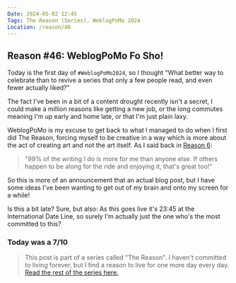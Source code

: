 ```yaml
---
Date: 2024-05-02 12:45
Tags: The Reason (Series), WeblogPoMo 2024
Location: /reason/46
---
```


## Reason #46: WeblogPoMo Fo Sho!

Today is the first day of `#WeblogPoMo2024`, so I thought "What better way to celebrate than to revive a series that only a few people read, and even fewer actually liked?"

The fact I've been in a bit of a content drought recently isn't a secret, I could make a million reasons like getting a new job, or the long commutes meaning I'm up early and home late, or that I'm just plain laxy.

WeblogPoMo is my excuse to get back to what I managed to do when I first did The Reason, forcing myself to be creative in a way which is more about the act of creating art and not the art itself. As I said back in [Reason 6](/reason/6):

> "99% of the writing I do is more for me than anyone else. If others happen to be along for the ride and enjoying it, that's great too!"

So this is more of an announcement that an actual blog post, but I have some ideas I've been wanting to get out of my brain and onto my screen for a while!

Is this a bit late? Sure, but also: As this goes live it's 23:45 at the International Date Line, so surely I'm actually just the one who's the most committed to this?

### Today was a 7/10

>This post is part of a series called "The Reason". I haven't committed to living forever, but I find a reason to live for one more day every day. [Read the rest of the series here.](/reason/)